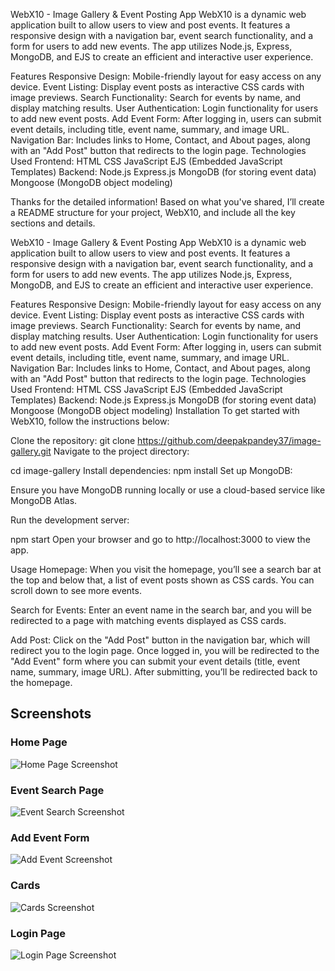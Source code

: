 WebX10 - Image Gallery & Event Posting App
WebX10 is a dynamic web application built to allow users to view and post events. It features a responsive design with a navigation bar, event search functionality, and a form for users to add new events. The app utilizes Node.js, Express, MongoDB, and EJS to create an efficient and interactive user experience.

Features
Responsive Design: Mobile-friendly layout for easy access on any device.
Event Listing: Display event posts as interactive CSS cards with image previews.
Search Functionality: Search for events by name, and display matching results.
User Authentication: Login functionality for users to add new event posts.
Add Event Form: After logging in, users can submit event details, including title, event name, summary, and image URL.
Navigation Bar: Includes links to Home, Contact, and About pages, along with an "Add Post" button that redirects to the login page.
Technologies Used
Frontend:
HTML
CSS
JavaScript
EJS (Embedded JavaScript Templates)
Backend:
Node.js
Express.js
MongoDB (for storing event data)
Mongoose (MongoDB object modeling) 

Thanks for the detailed information! Based on what you've shared, I’ll create a README structure for your project, WebX10, and include all the key sections and details.

WebX10 - Image Gallery & Event Posting App
WebX10 is a dynamic web application built to allow users to view and post events. It features a responsive design with a navigation bar, event search functionality, and a form for users to add new events. The app utilizes Node.js, Express, MongoDB, and EJS to create an efficient and interactive user experience.

Features
Responsive Design: Mobile-friendly layout for easy access on any device.
Event Listing: Display event posts as interactive CSS cards with image previews.
Search Functionality: Search for events by name, and display matching results.
User Authentication: Login functionality for users to add new event posts.
Add Event Form: After logging in, users can submit event details, including title, event name, summary, and image URL.
Navigation Bar: Includes links to Home, Contact, and About pages, along with an "Add Post" button that redirects to the login page.
Technologies Used
Frontend:
HTML
CSS
JavaScript
EJS (Embedded JavaScript Templates)
Backend:
Node.js
Express.js
MongoDB (for storing event data)
Mongoose (MongoDB object modeling)
Installation
To get started with WebX10, follow the instructions below:

Clone the repository:
git clone https://github.com/deepakpandey37/image-gallery.git
Navigate to the project directory:

cd image-gallery
Install dependencies:
npm install 
Set up MongoDB:

Ensure you have MongoDB running locally or use a cloud-based service like MongoDB Atlas.

Run the development server:

npm start
Open your browser and go to http://localhost:3000 to view the app.

Usage
Homepage: When you visit the homepage, you’ll see a search bar at the top and below that, a list of event posts shown as CSS cards. You can scroll down to see more events.

Search for Events: Enter an event name in the search bar, and you will be redirected to a page with matching events displayed as CSS cards.

Add Post: Click on the "Add Post" button in the navigation bar, which will redirect you to the login page. Once logged in, you will be redirected to the "Add Event" form where you can submit your event details (title, event name, summary, image URL). After submitting, you’ll be redirected back to the homepage.


## Screenshots

### Home Page

![Home Page Screenshot](./screenshots/home-page.png)

### Event Search Page

![Event Search Screenshot](./screenshots/event-search.png)

### Add Event Form

![Add Event Screenshot](./screenshots/add-event.png)

### Cards

![Cards Screenshot](./screenshots/cards.png)

### Login Page

![Login Page Screenshot](./screenshots/login-page.png)









